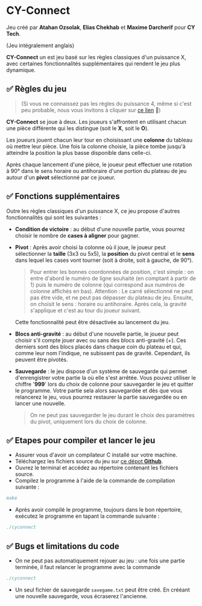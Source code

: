 # CY-Connect
Jeu créé par **Atahan Ozsolak**, **Elias Chekhab** et **Maxime Darcherif** pour **CY Tech**.

(Jeu intégralement anglais)

**CY-Connect** un est jeu basé sur les règles classiques d'un puissance X, avec certaines fonctionnalités supplémentaires qui rendent le jeu plus dynamique.


## ✅ Règles du jeu
>(Si vous ne connaissez pas les règles du puissance 4, même si c'est peu probable, nous vous invitons à cliquer sur [ce lien](https://fr.wikipedia.org/wiki/Puissance_4) 🙂)


**CY-Connect** se joue à deux. Les joueurs s'affrontent en utilisant chacun une pièce différente qui les distingue (soit le **X**, soit le **O**). 

Les joueurs jouent chacun leur tour en choisissant une **colonne** du tableau où mettre leur pièce. Une fois la colonne choisie, la pièce tombe jusqu'à atteindre la position la plus basse disponible dans celle-ci.

Après chaque lancement d'une pièce, le joueur peut effectuer une rotation à 90° dans le sens horaire ou antihoraire d'une portion du plateau de jeu autour d'un **pivot** sélectionné par ce joueur.

## ✅ Fonctions supplémentaires
Outre les règles classiques d'un puissance X, ce jeu propose d'autres fonctionnalités qui sont les suivantes :

- **Condition de victoire** : au début d'une nouvelle partie, vous pourrez choisir le nombre de **cases à aligner** pour gagner.
- **Pivot** : Après avoir choisi la colonne où il joue, le joueur peut sélectionner la **taille** (3x3 ou 5x5), la **position** du pivot central et le **sens** dans lequel les cases vont tourner (soit à droite, soit à gauche, de 90°). 
    > Pour entrer les bonnes coordonnées de position, c'est simple : on entre d'abord le numéro de ligne souhaité (en comptant à partir de 1) puis le numéro de colonne (qui correspond aux numéros de colonne affichés en bas). 
    Attention : Le carré sélectionné ne peut pas être vide, et ne peut pas dépasser du plateau de jeu.
    Ensuite, on choisit le sens : horaire ou antihoraire. Après cela, la gravité s'applique et c'est au tour du joueur suivant. 

    Cette fonctionnalité peut être désactivée au lancement du jeu.
- **Blocs anti-gravité** : au début d'une nouvelle partie, le joueur peut choisir s'il compte jouer avec ou sans des blocs anti-gravité (+). Ces derniers sont des blocs placés dans chaque coin du plateau et qui, comme leur nom l'indique, ne subissent pas de gravité. Cependant, ils peuvent être pivotés.
- **Sauvegarde** : le jeu dispose d'un système de sauvegarde qui permet d'enrengistrer votre partie la où elle s'est arrêtée. Vous pouvez utiliser le chiffre '**999**' lors du choix de colonne pour sauvegarder le jeu et quitter le programme. Votre partie sela alors sauvegardée et dès que vous relancerez le jeu, vous pourrez restaurer la partie sauvegardée ou en lancer une nouvelle.
    >On ne peut pas sauvegarder le jeu durant le choix des paramètres du pivot, uniquement lors du choix de colonne.

## ✅ Etapes pour compiler et lancer le jeu
- Assurer vous d'avoir un compilateur C installé sur votre machine.
- Téléchargez les fichiers source du jeu sur [ce dépot **Github**](https://github.com/Eraguzy/power-5-pivot).
- Ouvrez le terminal et accédez au répertoire contenant les fichiers source.
- Compilez le programme à l'aide de la commande de compilation suivante :
```bibtex
make
```
- Après avoir compilé le programme, toujours dans le bon répertoire, exécutez le programme en tapant la commande suivante :
```bibtex
./cyconnect
```

## ✅ Bugs et limitations du code

- On ne peut pas automatiquement rejouer au jeu : une fois une partie terminée, il faut relancer le programme avec la commande
```bibtex
./cyconnect
```
- Un seul fichier de sauvegarde `savegame.txt` peut être créé. En crééant une nouvelle sauvegarde, vous écraserez l'ancienne.